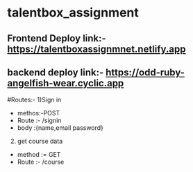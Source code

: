 # talentbox_assignment
## Frontend Deploy link:-https://talentboxassignmnet.netlify.app
## backend deploy link:- https://odd-ruby-angelfish-wear.cyclic.app
#Routes:-
1)Sign in
- methos:-POST
- Route :- /signin
- body :{name,email password}

2) get course data
- method := GET
- Route :- /course
